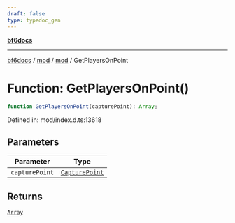 ```yaml
---
draft: false
type: typedoc_gen
---
```


[**bf6docs**](../../../_index.md)

***

[bf6docs](../../../_index.md) / [mod](../../_index.md) / [mod](../_index.md) / GetPlayersOnPoint

# Function: GetPlayersOnPoint()

```ts
function GetPlayersOnPoint(capturePoint): Array;
```

Defined in: mod/index.d.ts:13618

## Parameters

| Parameter | Type |
| ------ | ------ |
| `capturePoint` | [`CapturePoint`](../CapturePoint/_index.md) |

## Returns

[`Array`](../Array/_index.md)
